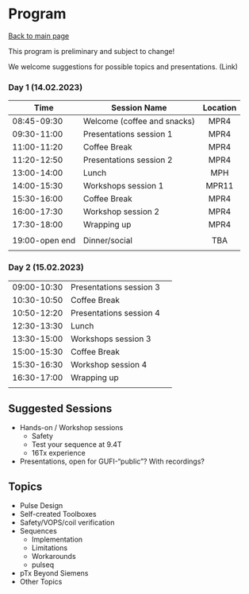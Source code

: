 # Program
[Back to main page](index.md)

This program is preliminary and subject to change!

We welcome suggestions for possible topics and presentations. (Link)

### Day 1 (14.02.2023)

| Time           | Session Name                  | Location | 
|----------------|-------------------------------|:--------:|
| 08:45-09:30    | Welcome (coffee and snacks)   | MPR4     |
| 09:30-11:00    | Presentations session 1       | MPR4     |
| 11:00-11:20    | Coffee Break                  | MPR4
| 11:20-12:50    | Presentations session 2       | MPR4
| 13:00-14:00    | Lunch                         | MPH
| 14:00-15:30    | Workshops session 1           | MPR11
| 15:30-16:00    | Coffee Break                  | MPR4
| 16:00-17:30    | Workshop session 2            | MPR4
| 17:30-18:00    | Wrapping up                   | MPR4
|                |                               |
| 19:00-open end | Dinner/social                 | TBA
|                |                               |

### Day 2 (15.02.2023)

|             |                         |   |
|-------------|-------------------------|---|
| 09:00-10:30 | Presentations session 3 |   |
| 10:30-10:50 | Coffee Break            |   |
| 10:50-12:20 | Presentations session 4 |   |
| 12:30-13:30 | Lunch                   |   |
| 13:30-15:00 | Workshops session 3     |   |
| 15:00-15:30 | Coffee Break            |   |
| 15:30-16:30 | Workshop session 4      |   |
| 16:30-17:00 | Wrapping up             |   |
|             |                         |   |


## Suggested Sessions
- Hands-on / Workshop sessions
    - Safety
    - Test your sequence at 9.4T
    - 16Tx experience
- Presentations, open for GUFI-“public”? With recordings?

## Topics
- Pulse Design
- Self-created Toolboxes
- Safety/VOPS/coil verification
- Sequences
    - Implementation
    - Limitations
    - Workarounds
    - pulseq
- pTx Beyond Siemens
- Other Topics

<!--
[P1]: Detailed_Schedules.md#presentations-session-1
[P2]: Detailed_Schedules.md#presentations-session-2
-->